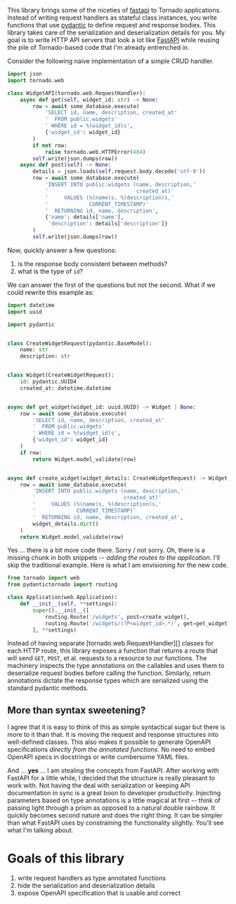 This library brings some of the niceties of [fastapi] to Tornado applications. Instead of writing
request handlers as stateful class instances, you write functions that use [pydantic] to define
request and response bodies. This library takes care of the serialization and deserialization
details for you. My goal is to write HTTP API servers that look a lot like [FastAPI] while reusing
the pile of Tornado-based code that I'm already entrenched in.

Consider the following naive implementation of a simple CRUD handler.

```python
import json
import tornado.web

class WidgetAPI(tornado.web.RequestHandler):
    async def get(self, widget_id: str) -> None:
        row = await some_database.execute(
            'SELECT id, name, description, created_at'
            '  FROM public.widgets'
            ' WHERE id = %(widget_id)s',
            {'widget_id': widget_id}
        )
        if not row:
            raise tornado.web.HTTPError(404)
        self.write(json.dumps(row))
    async def post(self) -> None:
        details = json.loads(self.request.body.decode('utf-8'))
        row = await some_database.execute(
            'INSERT INTO public.widgets (name, description,'
            '                            created_at)'
            '     VALUES (%(name)s, %(description)s,'
            '             CURRENT_TIMESTAMP)'
            '  RETURNING id, name, description',
            {'name': details['name'],
             'description': details['description']}
        )
        self.write(json.dumps(row))
```

Now, quickly answer a few questions:

1. is the response body consistent between methods?
2. what is the type of `id`?

We can answer the first of the questions but not the second. What if we could rewrite this example as:

```python
import datetime
import uuid

import pydantic


class CreateWidgetRequest(pydantic.BaseModel):
    name: str
    description: str


class Widget(CreateWidgetRequest):
    id: pydantic.UUID4
    created_at: datetime.datetime


async def get_widget(widget_id: uuid.UUID) -> Widget | None:
    row = await some_database.execute(
        'SELECT id, name, description, created_at'
        '  FROM public.widgets'
        ' WHERE id = %(widget_id)s',
        {'widget_id': widget_id}
    )
    if row:
        return Widget.model_validate(row)


async def create_widget(widget_details: CreateWidgetRequest) -> Widget:
    row = await some_database.execute(
        'INSERT INTO public.widgets (name, description,'
        '                            created_at)'
        '     VALUES (%(name)s, %(description)s,'
        '             CURRENT_TIMESTAMP)'
        '  RETURNING id, name, description, created_at',
        widget_details.dict()
    )
    return Widget.model_validate(row)
```

Yes ... there is a bit more code there.  Sorry / not sorry. Oh, there is a missing chunk in both
snippets -- _adding the routes to the application_. I'll skip the traditional example. Here is what I am
envisioning for the new code.

```python
from tornado import web
from pydantictornado import routing

class Application(web.Application):
    def __init__(self, **settings):
        super().__init__([
            routing.Route('/widgets', post=create_widget),
            routing.Route('/widgets/(?P<widget_id>.*)', get=get_widget),
        ], **settings)
```

Instead of having separate [tornado.web.RequestHandler][] classes for each HTTP route, this library exposes
a function that returns a route that will send `GET`, `POST`, et al. requests to a resource to our functions.
The machinery inspects the type annotations on the callables and uses them to deserialize request bodies before
calling the function. Similarly, return annotations dictate the response types which are serialized using the
standard pydantic methods.

## More than syntax sweetening?

I agree that it is easy to think of this as simple syntactical sugar but there is more to it than that. It is
moving the request and response structures into well-defined classes. This also makes it possible to generate
OpenAPI specifications _directly from the annotated functions._ No need to embed OpenAPI specs in docstrings or
write cumbersome YAML files.

And ... **yes** ... I am stealing the concepts from FastAPI. After working with FastAPI for a little while, I
decided that the structure is really pleasant to work with. Not having the deal with serialization or keeping API
documentation in sync is a great boon to developer productivity. Injecting parameters based on type annotations
is a little magical at first -- think of passing light through a prism as opposed to a natural double rainbow.
It quickly becomes second nature and does the right thing. It can be simpler than what FastAPI uses by constraining
the functionality slightly. You'll see what I'm talking about.

# Goals of this library

1. write request handlers as type annotated functions
2. hide the serialization and deserialization details
3. expose OpenAPI specification that is usable and correct

[fastapi]: https://fastapi.tiangolo.com/
[pydantic]: https://docs.pydantic.dev/2.5/
